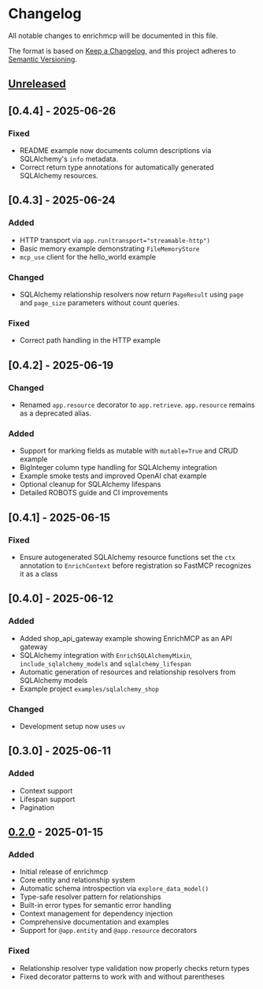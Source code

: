 # Changelog

All notable changes to enrichmcp will be documented in this file.

The format is based on [Keep a Changelog](https://keepachangelog.com/en/1.1.0/),
and this project adheres to [Semantic Versioning](https://semver.org/spec/v2.0.0.html).

## [Unreleased]

## [0.4.4] - 2025-06-26

### Fixed
- README example now documents column descriptions via SQLAlchemy's `info`
  metadata.
- Correct return type annotations for automatically generated SQLAlchemy
  resources.

## [0.4.3] - 2025-06-24

### Added
- HTTP transport via `app.run(transport="streamable-http")`
- Basic memory example demonstrating `FileMemoryStore`
- `mcp_use` client for the hello_world example

### Changed
- SQLAlchemy relationship resolvers now return `PageResult` using
  `page` and `page_size` parameters without count queries.

### Fixed
- Correct path handling in the HTTP example

## [0.4.2] - 2025-06-19

### Changed
- Renamed `app.resource` decorator to `app.retrieve`. `app.resource` remains
  as a deprecated alias.

### Added
- Support for marking fields as mutable with `mutable=True` and CRUD example
- BigInteger column type handling for SQLAlchemy integration
- Example smoke tests and improved OpenAI chat example
- Optional cleanup for SQLAlchemy lifespans
- Detailed ROBOTS guide and CI improvements

## [0.4.1] - 2025-06-15

### Fixed
- Ensure autogenerated SQLAlchemy resource functions set the `ctx` annotation
  to `EnrichContext` before registration so FastMCP recognizes it as a class

## [0.4.0] - 2025-06-12

### Added
- Added shop_api_gateway example showing EnrichMCP as an API gateway
- SQLAlchemy integration with `EnrichSQLAlchemyMixin`,
  `include_sqlalchemy_models` and `sqlalchemy_lifespan`
- Automatic generation of resources and relationship resolvers from
  SQLAlchemy models
- Example project `examples/sqlalchemy_shop`

### Changed
- Development setup now uses `uv`

## [0.3.0] - 2025-06-11

### Added
- Context support
- Lifespan support
- Pagination

## [0.2.0] - 2025-01-15

### Added
- Initial release of enrichmcp
- Core entity and relationship system
- Automatic schema introspection via `explore_data_model()`
- Type-safe resolver pattern for relationships
- Built-in error types for semantic error handling
- Context management for dependency injection
- Comprehensive documentation and examples
- Support for `@app.entity` and `@app.resource` decorators

### Fixed
- Relationship resolver type validation now properly checks return types
- Fixed decorator patterns to work with and without parentheses

[Unreleased]: https://github.com/featureform/enrichmcp/compare/main...HEAD
[0.2.0]: https://github.com/featureform/enrichmcp/releases/tag/v0.2.0
